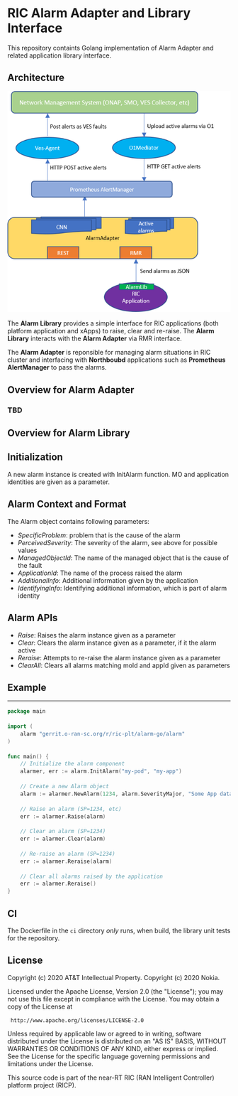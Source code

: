 RIC Alarm Adapter and Library Interface
=======================================

This repository containts Golang implementation of Alarm Adapter and related application library interface.

Architecture
------------

![Architecture](assets/alarm-adapter.png)

The **Alarm Library** provides a simple interface for RIC applications (both platform application and xApps) to raise, clear and re-raise. The **Alarm Library** interacts with the **Alarm Adapter** via RMR interface.

The **Alarm Adapter** is reponsible for managing alarm situations in RIC cluster and interfacing with **Northboubd** applications such as **Prometheus AlertManager** to pass the alarms.

Overview for Alarm Adapter
--------------------------

### TBD

Overview for Alarm Library
--------------------------

## Initialization

A new alarm instance is created with InitAlarm function. MO and application identities are given as a parameter.

## Alarm Context and Format

The Alarm object contains following parameters:
 * *SpecificProblem*: problem that is the cause of the alarm
 * *PerceivedSeverity*: The severity of the alarm, see above for possible values
 * *ManagedObjectId*: The name of the managed object that is the cause of the fault
 * *ApplicationId*: The name of the process raised the alarm
 * *AdditionalInfo*: Additional information given by the application
 * *IdentifyingInfo*: Identifying additional information, which is part of alarm identity

## Alarm APIs
* *Raise*: Raises the alarm instance given as a parameter
* *Clear*: Clears the alarm instance given as a parameter, if it the alarm active
* *Reraise*: Attempts to re-raise the alarm instance given as a parameter
* *ClearAll*: Clears all alarms matching moId and appId given as parameters

## Example
-------

```go
package main

import (
	alarm "gerrit.o-ran-sc.org/r/ric-plt/alarm-go/alarm"
)

func main() {
	// Initialize the alarm component
	alarmer, err := alarm.InitAlarm("my-pod", "my-app")

	// Create a new Alarm object
	alarm := alarmer.NewAlarm(1234, alarm.SeverityMajor, "Some App data", "eth 0 1")

	// Raise an alarm (SP=1234, etc)
	err := alarmer.Raise(alarm)

	// Clear an alarm (SP=1234)
	err := alarmer.Clear(alarm)

	// Re-raise an alarm (SP=1234)
	err := alarmer.Reraise(alarm)

	// Clear all alarms raised by the application
	err := alarmer.Reraise()
}
```

CI
--

The Dockerfile in the `ci` directory _only_ runs, when build, the library unit tests for the repository.

License
-------
 Copyright (c) 2020 AT&T Intellectual Property.
 Copyright (c) 2020 Nokia.

 Licensed under the Apache License, Version 2.0 (the "License");
 you may not use this file except in compliance with the License.
 You may obtain a copy of the License at

     http://www.apache.org/licenses/LICENSE-2.0

 Unless required by applicable law or agreed to in writing, software
 distributed under the License is distributed on an "AS IS" BASIS,
 WITHOUT WARRANTIES OR CONDITIONS OF ANY KIND, either express or implied.
 See the License for the specific language governing permissions and
 limitations under the License.

 This source code is part of the near-RT RIC (RAN Intelligent Controller)
 platform project (RICP).



